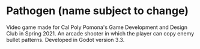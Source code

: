 # Pathogen (name subject to change)

Video game made for Cal Poly Pomona's Game Development and Design Club in Spring 2021. An arcade shooter in which the player can copy enemy bullet patterns. Developed in Godot version 3.3. 
